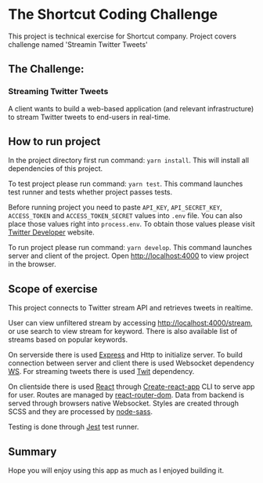 # The Shortcut Coding Challenge

This project is technical exercise for Shortcut company.
Project covers challenge named 'Streamin Twitter Tweets'

## The Challenge:

### Streaming Twitter Tweets

A client wants to build a web-based application (and relevant infrastructure) to stream Twitter tweets to end-users in real-time.

## How to run project

In the project directory first run command: `yarn install`. This will install all dependencies of this project.

To test project please run command: `yarn test`. This command launches test runner and tests whether project passes tests.

Before running project you need to paste `API_KEY`, `API_SECRET_KEY`, `ACCESS_TOKEN` and `ACCESS_TOKEN_SECRET` values into `.env` file. You can also place those values right into `process.env`. To obtain those values please visit [Twitter Developer](https://developer.twitter.com/) website.

To run project please run command: `yarn develop`. This command launches server and client of the project. Open [http://localhost:4000](http://localhost:4000) to view project in the browser.

## Scope of exercise

This project connects to Twitter stream API and retrieves tweets in realtime.

User can view unfiltered stream by accessing [http://localhost:4000/stream](http://localhost:4000/stream), or use search to view stream for keyword. There is also available list of streams based on popular keywords.

On serverside there is used [Express](https://www.npmjs.com/package/express) and Http to initialize server. To build connection between server and client there is used Websocket dependency [WS](https://www.npmjs.com/package/ws). For streaming tweets there is used [Twit](https://www.npmjs.com/package/twit) dependency.

On clientside there is used [React](https://www.npmjs.com/package/react) through [Create-react-app](https://github.com/facebook/create-react-app) CLI to serve app for user. Routes are managed by [react-router-dom](https://github.com/facebook/create-react-app). Data from backend is served through browsers native Websocket. Styles are created through SCSS and they are processed by [node-sass](https://www.npmjs.com/package/node-sass).

Testing is done through [Jest](https://www.npmjs.com/package/jest) test runner.

## Summary

Hope you will enjoy using this app as much as I enjoyed building it.
